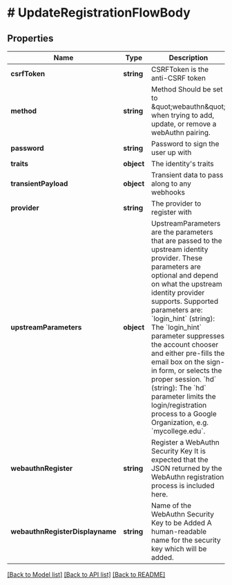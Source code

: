 # # UpdateRegistrationFlowBody

## Properties

Name | Type | Description | Notes
------------ | ------------- | ------------- | -------------
**csrfToken** | **string** | CSRFToken is the anti-CSRF token | [optional]
**method** | **string** | Method  Should be set to \&quot;webauthn\&quot; when trying to add, update, or remove a webAuthn pairing. |
**password** | **string** | Password to sign the user up with |
**traits** | **object** | The identity&#39;s traits |
**transientPayload** | **object** | Transient data to pass along to any webhooks | [optional]
**provider** | **string** | The provider to register with |
**upstreamParameters** | **object** | UpstreamParameters are the parameters that are passed to the upstream identity provider.  These parameters are optional and depend on what the upstream identity provider supports. Supported parameters are: &#x60;login_hint&#x60; (string): The &#x60;login_hint&#x60; parameter suppresses the account chooser and either pre-fills the email box on the sign-in form, or selects the proper session. &#x60;hd&#x60; (string): The &#x60;hd&#x60; parameter limits the login/registration process to a Google Organization, e.g. &#x60;mycollege.edu&#x60;. | [optional]
**webauthnRegister** | **string** | Register a WebAuthn Security Key  It is expected that the JSON returned by the WebAuthn registration process is included here. | [optional]
**webauthnRegisterDisplayname** | **string** | Name of the WebAuthn Security Key to be Added  A human-readable name for the security key which will be added. | [optional]

[[Back to Model list]](../../README.md#models) [[Back to API list]](../../README.md#endpoints) [[Back to README]](../../README.md)
